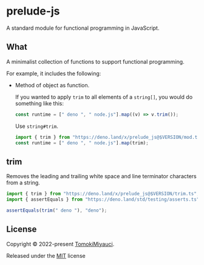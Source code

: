 # prelude-js

A standard module for functional programming in JavaScript.

## What

A minimalist collection of functions to support functional programming.

For example, it includes the following:

- Method of object as function.

  If you wanted to apply `trim` to all elements of a `string[]`, you would do
  something like this:

  ```ts
  const runtime = [" deno ", " node.js"].map((v) => v.trim());
  ```

  Use `string#trim`.

  ```ts
  import { trim } from "https://deno.land/x/prelude_js@$VERSION/mod.ts";
  const runtime = [" deno ", " node.js"].map(trim);
  ```

## trim

Removes the leading and trailing white space and line terminator characters from
a string.

```ts
import { trim } from "https://deno.land/x/prelude_js@$VERSION/trim.ts";
import { assertEquals } from "https://deno.land/std/testing/asserts.ts";

assertEquals(trim(" deno "), "deno");
```

## License

Copyright © 2022-present [TomokiMiyauci](https://github.com/TomokiMiyauci).

Released under the [MIT](./LICENSE) license
